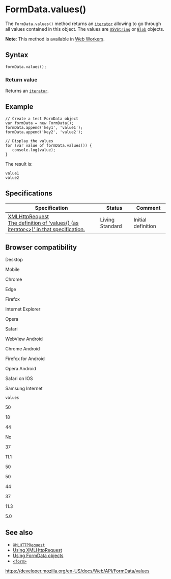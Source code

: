 # FormData.values()

The `FormData.values()` method returns an [`iterator`](https://developer.mozilla.org/en-US/docs/Web/JavaScript/Reference/Iteration_protocols) allowing to go through all values contained in this object. The values are [`USVString`](../usvstring) or [`Blob`](../blob) objects.

**Note**: This method is available in [Web Workers](../web_workers_api).

## Syntax

    formData.values();

### Return value

Returns an [`iterator`](https://developer.mozilla.org/en-US/docs/Web/JavaScript/Reference/Iteration_protocols).

## Example

    // Create a test FormData object
    var formData = new FormData();
    formData.append('key1', 'value1');
    formData.append('key2', 'value2');

    // Display the values
    for (var value of formData.values()) {
       console.log(value);
    }

The result is:

    value1
    value2

## Specifications

<table><thead><tr class="header"><th>Specification</th><th>Status</th><th>Comment</th></tr></thead><tbody><tr class="odd"><td><a href="https://xhr.spec.whatwg.org/#dom-formdata">XMLHttpRequest<br />
<span class="small">The definition of 'values() (as iterator&lt;&gt;)' in that specification.</span></a></td><td><span class="spec-living">Living Standard</span></td><td>Initial definition</td></tr></tbody></table>

## Browser compatibility

Desktop

Mobile

Chrome

Edge

Firefox

Internet Explorer

Opera

Safari

WebView Android

Chrome Android

Firefox for Android

Opera Android

Safari on IOS

Samsung Internet

`values`

50

18

44

No

37

11.1

50

50

44

37

11.3

5.0

## See also

- [`XMLHTTPRequest`](../xmlhttprequest)
- [Using XMLHttpRequest](../xmlhttprequest/using_xmlhttprequest)
- [Using FormData objects](using_formdata_objects)
- [`<form>`](https://developer.mozilla.org/en-US/docs/Web/HTML/Element/form)

<a href="https://developer.mozilla.org/en-US/docs/Web/API/FormData/values" class="_attribution-link">https://developer.mozilla.org/en-US/docs/Web/API/FormData/values</a>
